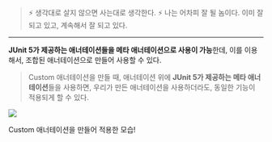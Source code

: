 > ⚡ 생각대로 살지 않으면 사는대로 생각한다.
> ⚡ 나는 어차피 잘 될 놈이다. 이미 잘 되고 있고, 계속해서 잘 되고 있다.

---

 **JUnit 5가 제공하는 애너테이션들을 메타 애너테이션으로 사용이 가능**한데, 이를 이용해서, 조합된 애너테이션으로 만들어 사용할 수 있다.

> Custom 애너테이션을 만들 때, 애너테이션 위에 **JUnit 5가 제공하는 메타 애너테이션**들을 사용하면, 우리가 만든 애너테이션을 사용하더라도, 동일한 기능이 적용되게 할 수 있다.

![](https://velog.velcdn.com/images/tjdtn4484/post/bcf6d539-bb37-4da1-8814-d57eef0e613a/image.png)

Custom 애너테이션을 만들어 적용한 모습!
